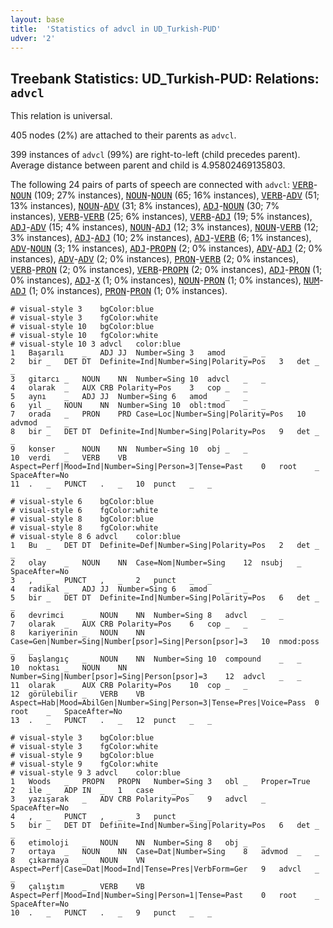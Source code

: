 ```yaml
---
layout: base
title:  'Statistics of advcl in UD_Turkish-PUD'
udver: '2'
---
```


## Treebank Statistics: UD_Turkish-PUD: Relations: `advcl`

This relation is universal.

405 nodes (2%) are attached to their parents as `advcl`.

399 instances of `advcl` (99%) are right-to-left (child precedes parent).
Average distance between parent and child is 4.95802469135803.

The following 24 pairs of parts of speech are connected with `advcl`: <tt><a href="tr_pud-pos-VERB.html">VERB</a></tt>-<tt><a href="tr_pud-pos-NOUN.html">NOUN</a></tt> (109; 27% instances), <tt><a href="tr_pud-pos-NOUN.html">NOUN</a></tt>-<tt><a href="tr_pud-pos-NOUN.html">NOUN</a></tt> (65; 16% instances), <tt><a href="tr_pud-pos-VERB.html">VERB</a></tt>-<tt><a href="tr_pud-pos-ADV.html">ADV</a></tt> (51; 13% instances), <tt><a href="tr_pud-pos-NOUN.html">NOUN</a></tt>-<tt><a href="tr_pud-pos-ADV.html">ADV</a></tt> (31; 8% instances), <tt><a href="tr_pud-pos-ADJ.html">ADJ</a></tt>-<tt><a href="tr_pud-pos-NOUN.html">NOUN</a></tt> (30; 7% instances), <tt><a href="tr_pud-pos-VERB.html">VERB</a></tt>-<tt><a href="tr_pud-pos-VERB.html">VERB</a></tt> (25; 6% instances), <tt><a href="tr_pud-pos-VERB.html">VERB</a></tt>-<tt><a href="tr_pud-pos-ADJ.html">ADJ</a></tt> (19; 5% instances), <tt><a href="tr_pud-pos-ADJ.html">ADJ</a></tt>-<tt><a href="tr_pud-pos-ADV.html">ADV</a></tt> (15; 4% instances), <tt><a href="tr_pud-pos-NOUN.html">NOUN</a></tt>-<tt><a href="tr_pud-pos-ADJ.html">ADJ</a></tt> (12; 3% instances), <tt><a href="tr_pud-pos-NOUN.html">NOUN</a></tt>-<tt><a href="tr_pud-pos-VERB.html">VERB</a></tt> (12; 3% instances), <tt><a href="tr_pud-pos-ADJ.html">ADJ</a></tt>-<tt><a href="tr_pud-pos-ADJ.html">ADJ</a></tt> (10; 2% instances), <tt><a href="tr_pud-pos-ADJ.html">ADJ</a></tt>-<tt><a href="tr_pud-pos-VERB.html">VERB</a></tt> (6; 1% instances), <tt><a href="tr_pud-pos-ADV.html">ADV</a></tt>-<tt><a href="tr_pud-pos-NOUN.html">NOUN</a></tt> (3; 1% instances), <tt><a href="tr_pud-pos-ADJ.html">ADJ</a></tt>-<tt><a href="tr_pud-pos-PROPN.html">PROPN</a></tt> (2; 0% instances), <tt><a href="tr_pud-pos-ADV.html">ADV</a></tt>-<tt><a href="tr_pud-pos-ADJ.html">ADJ</a></tt> (2; 0% instances), <tt><a href="tr_pud-pos-ADV.html">ADV</a></tt>-<tt><a href="tr_pud-pos-ADV.html">ADV</a></tt> (2; 0% instances), <tt><a href="tr_pud-pos-PRON.html">PRON</a></tt>-<tt><a href="tr_pud-pos-VERB.html">VERB</a></tt> (2; 0% instances), <tt><a href="tr_pud-pos-VERB.html">VERB</a></tt>-<tt><a href="tr_pud-pos-PRON.html">PRON</a></tt> (2; 0% instances), <tt><a href="tr_pud-pos-VERB.html">VERB</a></tt>-<tt><a href="tr_pud-pos-PROPN.html">PROPN</a></tt> (2; 0% instances), <tt><a href="tr_pud-pos-ADJ.html">ADJ</a></tt>-<tt><a href="tr_pud-pos-PRON.html">PRON</a></tt> (1; 0% instances), <tt><a href="tr_pud-pos-ADJ.html">ADJ</a></tt>-<tt><a href="tr_pud-pos-X.html">X</a></tt> (1; 0% instances), <tt><a href="tr_pud-pos-NOUN.html">NOUN</a></tt>-<tt><a href="tr_pud-pos-PRON.html">PRON</a></tt> (1; 0% instances), <tt><a href="tr_pud-pos-NUM.html">NUM</a></tt>-<tt><a href="tr_pud-pos-ADJ.html">ADJ</a></tt> (1; 0% instances), <tt><a href="tr_pud-pos-PRON.html">PRON</a></tt>-<tt><a href="tr_pud-pos-PRON.html">PRON</a></tt> (1; 0% instances).


~~~ conllu
# visual-style 3	bgColor:blue
# visual-style 3	fgColor:white
# visual-style 10	bgColor:blue
# visual-style 10	fgColor:white
# visual-style 10 3 advcl	color:blue
1	Başarılı	_	ADJ	JJ	Number=Sing	3	amod	_	_
2	bir	_	DET	DT	Definite=Ind|Number=Sing|Polarity=Pos	3	det	_	_
3	gitarcı	_	NOUN	NN	Number=Sing	10	advcl	_	_
4	olarak	_	AUX	CRB	Polarity=Pos	3	cop	_	_
5	aynı	_	ADJ	JJ	Number=Sing	6	amod	_	_
6	yıl	_	NOUN	NN	Number=Sing	10	obl:tmod	_	_
7	orada	_	PRON	PRD	Case=Loc|Number=Sing|Polarity=Pos	10	advmod	_	_
8	bir	_	DET	DT	Definite=Ind|Number=Sing|Polarity=Pos	9	det	_	_
9	konser	_	NOUN	NN	Number=Sing	10	obj	_	_
10	verdi	_	VERB	VB	Aspect=Perf|Mood=Ind|Number=Sing|Person=3|Tense=Past	0	root	_	SpaceAfter=No
11	.	_	PUNCT	.	_	10	punct	_	_

~~~


~~~ conllu
# visual-style 6	bgColor:blue
# visual-style 6	fgColor:white
# visual-style 8	bgColor:blue
# visual-style 8	fgColor:white
# visual-style 8 6 advcl	color:blue
1	Bu	_	DET	DT	Definite=Def|Number=Sing|Polarity=Pos	2	det	_	_
2	olay	_	NOUN	NN	Case=Nom|Number=Sing	12	nsubj	_	SpaceAfter=No
3	,	_	PUNCT	,	_	2	punct	_	_
4	radikal	_	ADJ	JJ	Number=Sing	6	amod	_	_
5	bir	_	DET	DT	Definite=Ind|Number=Sing|Polarity=Pos	6	det	_	_
6	devrimci	_	NOUN	NN	Number=Sing	8	advcl	_	_
7	olarak	_	AUX	CRB	Polarity=Pos	6	cop	_	_
8	kariyerinin	_	NOUN	NN	Case=Gen|Number=Sing|Number[psor]=Sing|Person[psor]=3	10	nmod:poss	_	_
9	başlangıç	_	NOUN	NN	Number=Sing	10	compound	_	_
10	noktası	_	NOUN	NN	Number=Sing|Number[psor]=Sing|Person[psor]=3	12	advcl	_	_
11	olarak	_	AUX	CRB	Polarity=Pos	10	cop	_	_
12	görülebilir	_	VERB	VB	Aspect=Hab|Mood=AbilGen|Number=Sing|Person=3|Tense=Pres|Voice=Pass	0	root	_	SpaceAfter=No
13	.	_	PUNCT	.	_	12	punct	_	_

~~~


~~~ conllu
# visual-style 3	bgColor:blue
# visual-style 3	fgColor:white
# visual-style 9	bgColor:blue
# visual-style 9	fgColor:white
# visual-style 9 3 advcl	color:blue
1	Woods	_	PROPN	PROPN	Number=Sing	3	obl	_	Proper=True
2	ile	_	ADP	IN	_	1	case	_	_
3	yazışarak	_	ADV	CRB	Polarity=Pos	9	advcl	_	SpaceAfter=No
4	,	_	PUNCT	,	_	3	punct	_	_
5	bir	_	DET	DT	Definite=Ind|Number=Sing|Polarity=Pos	6	det	_	_
6	etimoloji	_	NOUN	NN	Number=Sing	8	obj	_	_
7	ortaya	_	NOUN	NN	Case=Dat|Number=Sing	8	advmod	_	_
8	çıkarmaya	_	NOUN	VN	Aspect=Perf|Case=Dat|Mood=Ind|Tense=Pres|VerbForm=Ger	9	advcl	_	_
9	çalıştım	_	VERB	VB	Aspect=Perf|Mood=Ind|Number=Sing|Person=1|Tense=Past	0	root	_	SpaceAfter=No
10	.	_	PUNCT	.	_	9	punct	_	_

~~~


